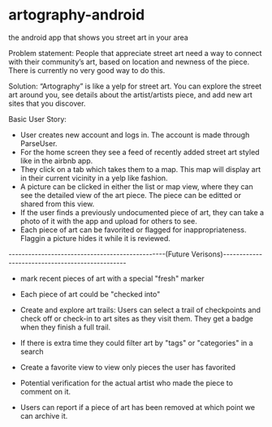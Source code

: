 artography-android
==================

the android app that shows you street art in your area


Problem statement: People that appreciate street art need a way to connect with their community’s art, based on location and newness of the piece. There is currently no very good way to do this.

Solution: “Artography” is like a yelp for street art. You can explore the street art around you, see details about the artist/artists piece, and add new art sites that you discover. 

Basic User Story:
- User creates new account and logs in.  The account is made through ParseUser. 
- For the home screen they see a feed of recently added street art styled like in the airbnb app.
- They click on a tab which takes them to a map. This map will display art in their current vicinity in a yelp like fashion.
- A picture can be clicked in either the list or map view, where they can see the detailed view of the art piece.  The piece can be editted or shared from this view.
- If the user finds a previously undocumented piece of art, they can take a photo of it with the app and upload for others to see.
- Each piece of art can be favorited or flagged for inappropriateness.  Flaggin a picture hides it while it is reviewed.

------------------------------------------------(Future Verisons)------------------------------------------------

- mark recent pieces of art with a special "fresh" marker

- Each piece of art could be "checked into"

- Create and explore art trails: Users can select a trail of checkpoints and check off or check-in to art sites as they visit them. They get a badge when they finish a full trail.

- If there is extra time they could filter art by "tags" or "categories" in a search

- Create a favorite view to view only pieces the user has favorited

- Potential verification for the actual artist who made the piece to comment on it. 

- Users can report if a piece of art has been removed at which point we can archive it.  



